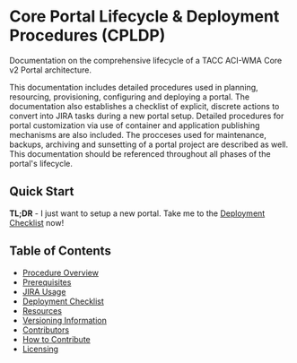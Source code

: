 # Core Portal Lifecycle & Deployment Procedures (CPLDP)

Documentation on the comprehensive lifecycle of a TACC ACI-WMA Core v2 Portal architecture.

This documentation includes detailed procedures used in planning, resourcing, provisioning, configuring and deploying a portal. The documentation also establishes a checklist of explicit, discrete actions to convert into JIRA tasks during a new portal setup. Detailed procedures for portal customization via use of container and application publishing mechanisms are also included. The procceses used for maintenance, backups, archiving and sunsetting of a portal project are described as well. This documentation should be referenced throughout all phases of the portal's lifecycle.

## Quick Start

**TL;DR** - I just want to setup a new portal. Take me to the [Deployment Checklist](pages/checklist.md) now!

## Table of Contents

- [Procedure Overview](pages/overview.md)
- [Prerequisites](pages/prerequisites.md)
- [JIRA Usage](pages/jira-usage.md)
- [Deployment Checklist](pages/checklist.md)
- [Resources](pages/resources.md)
- [Versioning Information](pages/versioning-information.md)
- [Contributors](pages/contributors.md)
- [How to Contribute](pages/how-to-contribute.md)
- [Licensing](pages/licensing.md)
